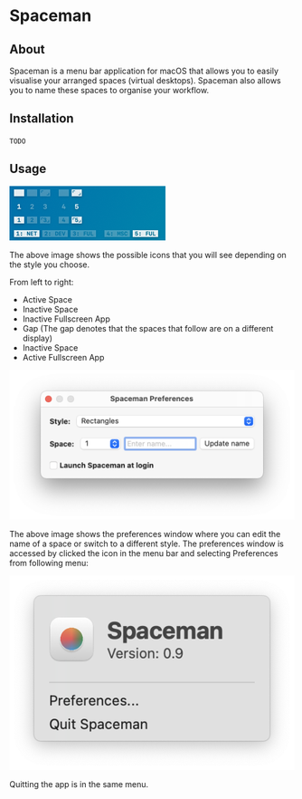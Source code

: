 # Spaceman
## About
Spaceman is a menu bar application for macOS that allows you to easily visualise your arranged spaces (virtual desktops). Spaceman also allows you to name these spaces to organise your workflow.

## Installation
`TODO`
## Usage
![Spaceman Example](Images/Spaceman_Example.png)

The above image shows the possible icons that you will see depending on the style you choose.

From left to right:

- Active Space
- Inactive Space
- Inactive Fullscreen App
- Gap (The gap denotes that the spaces that follow are on a different display)
- Inactive Space
- Active Fullscreen App


![Spaceman Example](Images/Preferences.png)

The above image shows the preferences window where you can edit the name of a space or switch to a different style. The preferences window is accessed by clicked the icon in the menu bar and selecting Preferences from following menu:

![Spaceman Example](Images/Menu.png)

Quitting the app is in the same menu.